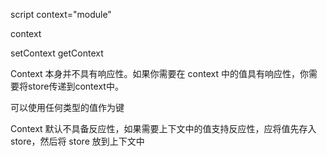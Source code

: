 script context="module"

  

context

  

setContext getContext

  

Context 本身并不具有响应性。如果你需要在 context 中的值具有响应性，你需要将store传递到context中。

  
  

可以使用任何类型的值作为键

  

Context 默认不具备反应性，如果需要上下文中的值支持反应性，应将值先存入 store，然后将 store 放到上下文中